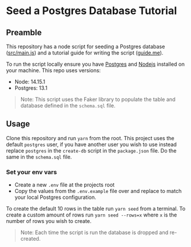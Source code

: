 # Seed a Postgres Database Tutorial

## Preamble

This repository has a node script for seeding a Postgres database ([src/main.js](src/main.js)) and a tutorial guide for writing the script ([guide.me](guide.me)).

To run the script locally ensure you have [Postgres](https://www.postgresql.org/download/) and [Nodejs](https://nodejs.org/en/download/) installed on your machine. This repo uses versions:

- Node: 14.15.1
- Postgres: 13.1

> Note: This script uses the Faker library to populate the table and database defined in the `schema.sql` file. 

## Usage

Clone this repository and run `yarn` from the root. This project uses the default `postgres` user, if you have another user you wish to use instead replace `postgres` in the `create-db` script in the `package.json` file. Do the same in the `schema.sql` file.

### Set your env vars

- Create a new `.env` file at the projects root
- Copy the values from the `.env.example` file over and replace to match your local Postgres configuration.

To create the default 10 rows in the table run `yarn seed` from a terminal. To create a custom amount of rows run `yarn seed --rows=x` where `x` is the number of rows you wish to create.

> Note: Each time the script is run the database is dropped and re-created.
